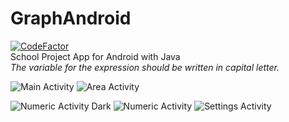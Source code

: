 # GraphAndroid
[![CodeFactor](https://www.codefactor.io/repository/github/snepgaming/graphandroid/badge)](https://www.codefactor.io/repository/github/snepgaming/graphandroid) </br>
School Project App for Android with Java </br>
_The variable for the expression should be written in capital letter._

![Main Activity](https://db5pap001files.storage.live.com/y4m_m-yibvcLjTPg2ge5J6r2I46aBVkbgmah8OyfpXBIRo_VQS3K8JQ7VmPza9hRbJgTuVCpo5Md_a7XhPoYMeB4k1UhuDim-8jebeyrujIx38fLtM8jcenR6UUh0gOGuTHVxz-zxeChohDp_qM48nE9cifQzf8DvlLpVKX7Ve-gmtvGeBW1xRoSkDlF9_cnfuJ?width=300&height=450&cropmode=none) 
![Area Activity](https://db5pap001files.storage.live.com/y4mxV5fmpzaa9uPXSuggtVZnpF4wvGxCkDVssPsAwG5G1iWsqW-fmPuCYgydNZmbo7S-9uzIEILqGyYDXS-LSSgeV1sWeXlq_TD8alQMxZXeeaDNW61k0R324V6xmGler5DwYjlNj5h98ZlMB0Oa412OvfokO3T_FULJ1L4xnYtAKf5GmF234ykVoKFhQycEKzN?width=300&height=450&cropmode=none) 

![Numeric Activity Dark](https://db5pap001files.storage.live.com/y4mKvMyYTMUDbw9VQiiajp3vICtXY3dRlR4UJfh3iEC6bQHsV60thEvP2qP3-_oRZiZ648Z3iEjKfd5qPSBat_3b9XKn88NfToYHNQSIlEPkbNEcGn3ZiOmNcDO091xwtCSPx96hHsEM43GiAblzuLu_ExDaUc0ZN3Aisukp0mpx0X3SVKFllokYi5oVoPCrtkZ?width=300&height=450&cropmode=none) ![Numeric Activity](https://db5pap001files.storage.live.com/y4mOAguaDucfNY6uB6G6XT-GRgIrhbDGQJT7BYIeSAeLMtxKBOXW__6S1o7jMfVDHeXk4QV3ED3FV0EIRRBpmXd0QV3OXDeHMeiM9ugUDwPc7N5w2zCkGw8QSwhG8kY7UD4K7MjAYX7GbGtk1V89sKie1VLJ_XIO6I9RARX5XtpmZw2dq3-Cl9l4bWh7zvE9g48?width=300&height=450&cropmode=none) ![Settings Activity](https://db5pap001files.storage.live.com/y4mL_p-5FjTFZWiw81jAviYD9d2kMYzO5nWrK9x3Zlylf1NqX-ZMMuWXjigl-6desnonyr-sytXQ6rTY3Nc2gby09NThZoRHqz3IRhYSCxrU_E_IxPg2PXBGt_u7EEhCOgSoLrbUlX_iNaeEzwQ_Sbphux1Lf19v_g7oel0YSMDoy56D6cpN70IczO1xjixjhHu?width=300&height=450&cropmode=none) 


